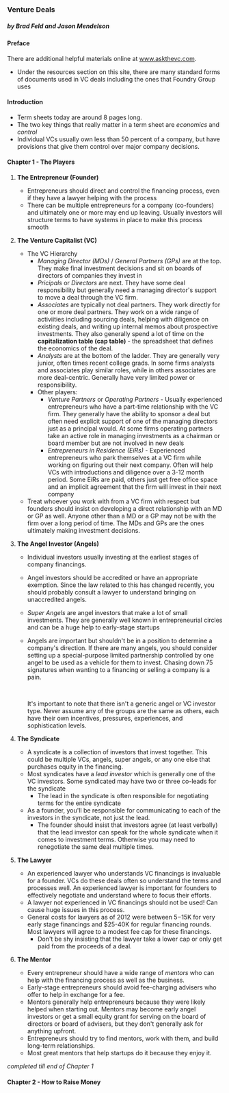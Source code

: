 ### Venture Deals

##### by Brad Feld and Jason Mendelson



#### Preface

There are additional helpful materials online at www.askthevc.com. 

- Under the resources section on this site, there are many standard forms of documents used in VC deals including the ones that Foundry Group uses



#### Introduction 

- Term sheets today are around 8 pages long. 
- The two key things that really matter in a term sheet are *economics* and *control*
- Individual VCs usually own less than 50 percent of a company, but have provisions that give them control over major company decisions.



#### Chapter 1 - The Players

1. **The Entrepreneur (Founder)**

   - Entrepreneurs should direct and control the financing process, even if they have a lawyer helping with the process
   - There can be multiple entrepreneurs for a company (co-founders) and ultimately one or more may end up leaving. Usually investors will structure terms to have systems in place to make this process smooth

2. **The Venture Capitalist (VC)**

   - The VC Hierarchy
     - *Managing Director (MDs)* / *General Partners (GPs)* are at the top. They make final investment decisions and sit on boards of directors of companies they invest in
     - *Pricipals* or *Directors* are next. They have some deal responsibility but generally need a managing director's support to move a deal through the VC firm.
     - *Associates* are typically not deal partners. They work directly for one or more deal partners. They work on a wide range of activiities including sourcing deals, helping with diligence on existing deals, and writing up internal memos about prospective investments. They also generally spend a lot of time on the **capitalization table (cap table)** - the spreadsheet that defines the economics of the deal.
     - *Analysts* are at the bottom of the ladder. They are generally very junior, often times recent college grads. In some firms analysts and associates play similar roles, while in others associates are more deal-centric. Generally have very limited power or responsibility.
     - Other players:
       - *Venture Partners* or *Operating Partners* - Usually experienced entrepreneurs who have a part-time relationship with the VC firm. They generally have the ability to sponsor a deal but often need explicit support of one of the managing directors just as a principal would. At some firms operating partners take an active role in managing investments as a chairman or board member but are not involved in new deals
       - *Entrepreneurs in Residence (EiRs)* - Experienced entrepreneurs who park themselves at a VC firm while working on figuring out their next company. Often will help VCs with introductions and diligence over a 3-12 month period. Some EiRs are paid, others just get free office space and an implicit agreement that the firm will invest in their next company
   - Treat whoever you work with from a VC firm with respect but founders should insist on developing a direct relationship with an MD or GP as well. Anyone other than a MD or a GP may not be with the firm over a long period of time. The MDs and GPs are the ones ultimately making investment decisions.

3. **The Angel Investor (Angels)**

   - Individual investors usually investing at the earliest stages of company financings. 

   - Angel investors should be accredited or have an appropriate exemption. Since the law related to this has changed recently, you should probably consult a lawyer to understand bringing on unaccredited angels.

   - *Super Angels* are angel investors that make a lot of small investments. They are generally well known in entrepreneurial circles and can be a huge help to early-stage startups

   - Angels are important but shouldn't be in a position to determine a company's direction. If there are many angels, you should consider setting up a special-purpose limited partnership controlled by one angel to be used as a vehicle for them to invest. Chasing down 75 signatures when wanting to a financing or selling a company is a pain.

     ​

     It's important to note that there isn't a generic angel or VC investor type. Never assume any of the groups are the same as others, each have their own incentives, pressures, experiences, and sophistication levels. 

4. **The Syndicate**

   - A syndicate is a collection of investors that invest together. This could be multiple VCs, angels, super angels, or any one else that purchases equity in the financing.
   - Most syndicates have a *lead investor* which is generally one of the VC investors. Some syndicated may have two or three co-leads for the syndicate
     - The lead in the syndicate is often responsible for negotiating terms for the entire syndicate
   - As a founder, you'll be responsible for communicating to each of the investors in the syndicate, not just the lead. 
     - The founder should insist that investors agree (at least verbally) that the lead investor can speak for the whole syndicate when it comes to investment terms. Otherwise you may need to renegotiate the same deal multiple times.

5. **The Lawyer**

   - An experienced lawyer who understands VC financings is invaluable for a founder. VCs do these deals often so understand the terms and processes well. An experienced lawyer is important for founders to effectively negotiate and understand where to focus their efforts. 
   - A lawyer not experienced in VC financings should not be used! Can cause huge issues in this process.
   - General costs for lawyers as of 2012 were between $5-$15K for very early stage financings and $25-40K for regular financing rounds. Most lawyers will agree to a modest fee cap for these financings.
     - Don't be shy insisting that the lawyer take a lower cap or only get paid from the proceeds of a deal.

6. **The Mentor**

   - Every entrepreneur should have a wide range of *mentors* who can help with the financing process as well as the business.
   - Early-stage entrepreneurs should avoid fee-charging advisers who offer to help in exchange for a fee. 
   - Mentors generally help entrepreneurs because they were likely helped when starting out. Mentors may become early angel investors or get a small equity grant for serving on the board of directors or board of advisers, but they don't generally ask for anything upfront.
   - Entrepreneurs should try to find mentors, work with them, and build long-term relationships.
   - Most great mentors that help startups do it because they enjoy it. 



*completed till end of Chapter 1* 

#### Chapter 2 - How to Raise Money



